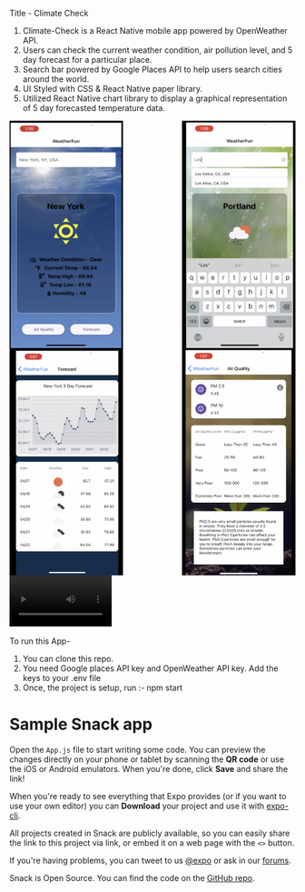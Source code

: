 Title - Climate Check

1. Climate-Check is a React Native mobile app powered by OpenWeather API. 
2. Users can check the current weather condition, air pollution level, and 5 day forecast for a    particular place. 
3. Search bar powered by Google Places API to help users search cities around the world. 
4. UI Styled with CSS & React Native paper library. 
5. Utilized React Native chart library to display a graphical representation of 5 day forecasted temperature data.
   
<img src="./assets/Screenshot1.png" style=" width:200px; height:400px; float:left" title="screen1"><img src="./assets/Screenshot2.png" style=" width:200px; height:400px; float:right" title="screen1">

<img src="./assets/Screenshot3.png" style=" width:200px; height:400px; float:right" title="screen1"><img src="./assets/Screenshot4.png" style=" width:200px; height:400px; float:left" title="screen1">

<!-- ![pic](./assets/Screenshot2.png)
![pic](./assets/Screenshot3.png)
![pic](./assets/Screenshot4.png) -->

<video src='https://www.youtube.com/watch?v=4uBtcztp_nk' width=180></video>

To run this App-
1. You can clone this repo. 
2. You need Google places API key and OpenWeather API key. Add the keys to your .env file
3. Once, the project is setup, run :- npm start



# Sample Snack app

Open the `App.js` file to start writing some code. You can preview the changes directly on your phone or tablet by scanning the **QR code** or use the iOS or Android emulators. When you're done, click **Save** and share the link!

When you're ready to see everything that Expo provides (or if you want to use your own editor) you can **Download** your project and use it with [expo-cli](https://docs.expo.io/get-started/installation).

All projects created in Snack are publicly available, so you can easily share the link to this project via link, or embed it on a web page with the `<>` button.

If you're having problems, you can tweet to us [@expo](https://twitter.com/expo) or ask in our [forums](https://forums.expo.io/c/snack).

Snack is Open Source. You can find the code on the [GitHub repo](https://github.com/expo/snack).

